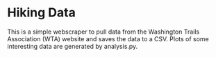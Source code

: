 # Hiking Data

This is a simple webscraper to pull data from the Washington Trails Association (WTA) website and saves the data to a CSV. Plots of some interesting data are generated by analysis.py.